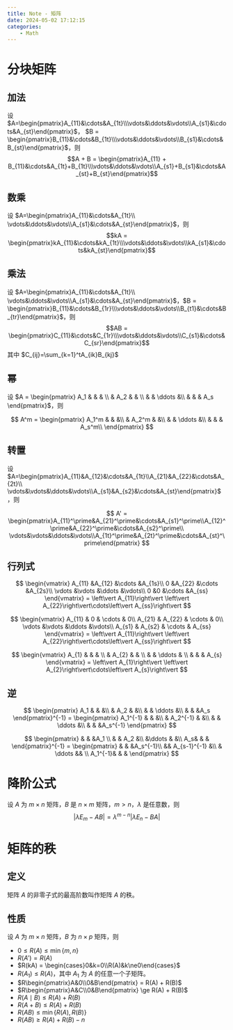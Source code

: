 ```yaml
---
title: Note - 矩阵
date: 2024-05-02 17:12:15
categories:
    - Math
---
```


# 分块矩阵

## 加法

设 $A=\begin{pmatrix}A_{11}&\cdots&A_{1t}\\\vdots&\ddots&\vdots\\A_{s1}&\cdots&A_{st}\end{pmatrix}$，
$B = \begin{pmatrix}B_{11}&\cdots&B_{1t}\\\vdots&\ddots&\vdots\\B_{s1}&\cdots&B_{st}\end{pmatrix}$，则
$$A + B = \begin{pmatrix}A_{11} + B_{11}&\cdots&A_{1t}+B_{1t}\\\vdots&\ddots&\vdots\\A_{s1}+B_{s1}&\cdots&A_{st}+B_{st}\end{pmatrix}$$

## 数乘

设 $A=\begin{pmatrix}A_{11}&\cdots&A_{1t}\\
\vdots&\ddots&\vdots\\A_{s1}&\cdots&A_{st}\end{pmatrix}$，则
$$kA = \begin{pmatrix}kA_{11}&\cdots&kA_{1t}\\\vdots&\ddots&\vdots\\kA_{s1}&\cdots&kA_{st}\end{pmatrix}$$

## 乘法

设 $A=\begin{pmatrix}A_{11}&\cdots&A_{1t}\\
\vdots&\ddots&\vdots\\A_{s1}&\cdots&A_{st}\end{pmatrix}$，$B = \begin{pmatrix}B_{11}&\cdots&B_{1r}\\\vdots&\ddots&\vdots\\B_{t1}&\cdots&B_{tr}\end{pmatrix}$，则
$$AB = \begin{pmatrix}C_{11}&\cdots&C_{1r}\\\vdots&\ddots&\vdots\\C_{s1}&\cdots&C_{sr}\end{pmatrix}$$
其中 $C_{ij}=\sum_{k=1}^tA_{ik}B_{kj}$

## 幂

设 $A = \begin{pmatrix}
A_1 & & & \\
& A_2 & & \\
& & \ddots &\\
& & & A_s
\end{pmatrix}$，则

$$
A^m = \begin{pmatrix}
A_1^m & & &\\
& A_2^m & &\\
& & \ddots &\\
& & & A_s^m\\
\end{pmatrix}
$$

## 转置

设 $A=\begin{pmatrix}A_{11}&A_{12}&\cdots&A_{1t}\\A_{21}&A_{22}&\cdots&A_{2t}\\
\vdots&\vdots&\ddots&\vdots\\A_{s1}&A_{s2}&\cdots&A_{st}\end{pmatrix}$，则

$$
A' = \begin{pmatrix}A_{11}^\prime&A_{21}^\prime&\cdots&A_{s1}^\prime\\A_{12}^\prime&A_{22}^\prime&\cdots&A_{s2}^\prime\\
\vdots&\vdots&\ddots&\vdots\\A_{1t}^\prime&A_{2t}^\prime&\cdots&A_{st}^\prime\end{pmatrix}
$$

## 行列式

$$
\begin{vmatrix}
A_{11} &A_{12} &\cdots &A_{1s}\\
0 &A_{22} &\cdots &A_{2s}\\
\vdots &\vdots &\ddots &\vdots\\
0 &0 &\cdots &A_{ss}
\end{vmatrix} = \left\vert A_{11}\right\vert \left\vert A_{22}\right\vert\cdots\left\vert A_{ss}\right\vert
$$

$$
\begin{vmatrix}
A_{11} & 0 & \cdots & 0\\
A_{21} & A_{22} & \cdots & 0\\
\vdots &\vdots &\ddots &\vdots\\
A_{s1} & A_{s2} & \cdots & A_{ss}
\end{vmatrix} = \left\vert A_{11}\right\vert \left\vert A_{22}\right\vert\cdots\left\vert A_{ss}\right\vert
$$

$$
\begin{vmatrix}
A_{1} & & & \\
 & A_{2} & & \\
 & & \ddots & \\
 & & & A_{s}
\end{vmatrix} = \left\vert A_{1}\right\vert \left\vert A_{2}\right\vert\cdots\left\vert A_{s}\right\vert
$$

## 逆

$$
\begin{pmatrix}
A_1 & & &\\
& A_2 & &\\
& & \ddots &\\
& & &A_s
\end{pmatrix}^{-1} =
\begin{pmatrix}
A_1^{-1} & & &\\
& A_2^{-1} & &\\
& & \ddots &\\
& & &A_s^{-1}
\end{pmatrix}
$$

$$
\begin{pmatrix}
& & &A_1 \\
& & A_2 &\\
&\ddots & &\\
A_s& & &
\end{pmatrix}^{-1} =
\begin{pmatrix}
 & & &A_s^{-1}\\
 && A_{s-1}^{-1} &\\
& \ddots && \\
A_1^{-1}& & &
\end{pmatrix}
$$

# 降阶公式

设 $A$ 为 $m\times n$ 矩阵，$B$ 是 $n\times m$ 矩阵，$m>n$，$\lambda$ 是任意数，则
$$\left\vert\lambda E_m - AB\right\vert = \lambda^{m-n}\left\vert\lambda E_n - BA\right\vert$$

# 矩阵的秩

## 定义

矩阵 $A$ 的非零子式的最高阶数叫作矩阵 $A$ 的秩。

## 性质

设 $A$ 为 $m\times n$ 矩阵，$B$ 为 $n\times p$ 矩阵，则

- $0 \le R(A) \le \min\{m, n\}$
- $R(A') = R(A)$
- $R(kA) = \begin{cases}0&k=0\\R(A)&k\ne0\end{cases}$
- $R(A_1) \le R(A)$，其中 $A_1$ 为 $A$ 的任意一个子矩阵。
- $R\begin{pmatrix}A&0\\0&B\end{pmatrix} = R(A) + R(B)$
- $R\begin{pmatrix}A&C\\0&B\end{pmatrix} \ge R(A) + R(B)$
- $R(A \mid B) \le R(A) + R(B)$
- $R(A + B) \le R(A) + R(B)$
- $R(AB) \le \min\{R(A), R(B)\}$
- $R(AB) \ge R(A) + R(B) - n$
